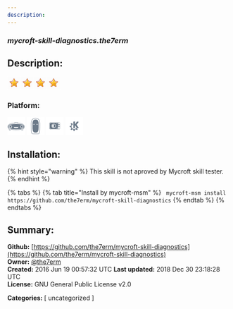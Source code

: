 ```yaml
---
description: 
---
```


### _mycroft-skill-diagnostics.the7erm_  
## Description:  
  
  
![](../.gitbook/assets/star.png)![](../.gitbook/assets/star.png)![](../.gitbook/assets/star.png)![](../.gitbook/assets/star.png)  
  
### Platform:  
 ![Mark I](../.gitbook/assets/mark-1-icon.png)  ![Mark II](../.gitbook/assets/mark-2-icon.png)  ![Picroft](../.gitbook/assets/picroft-icon.png)  ![plasmoid](../.gitbook/assets/kde.png)   
## Installation:  
{% hint style="warning" %}
This skill is not aproved by Mycroft skill tester.
{% endhint %}
    
{% tabs %}
{% tab title="Install by mycroft-msm" %}
``` mycroft-msm install https://github.com/the7erm/mycroft-skill-diagnostics```
{% endtab %}
  {% endtabs %}
    
## Summary:  
**Github:** [https://github.com/the7erm/mycroft-skill-diagnostics](https://github.com/the7erm/mycroft-skill-diagnostics)  
**Owner:** [@the7erm](https://github.com/the7erm)  
**Created:** 2016 Jun 19 00:57:32 UTC  **Last updated:** 2018 Dec 30 23:18:28 UTC  
**License:** GNU General Public License v2.0  
  
**Categories:** [ uncategorized ]   
